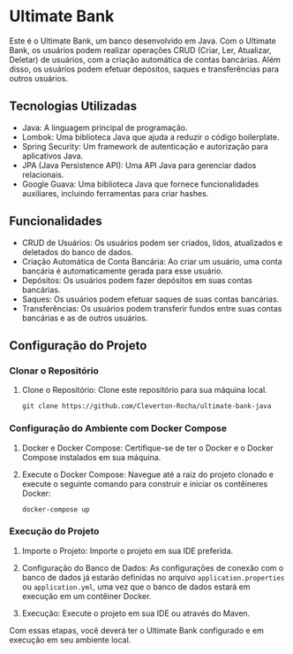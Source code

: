 Ultimate Bank
=============

Este é o Ultimate Bank, um banco desenvolvido em Java. Com o Ultimate Bank, os usuários podem realizar operações CRUD (Criar, Ler, Atualizar, Deletar) de usuários, com a criação automática de contas bancárias. Além disso, os usuários podem efetuar depósitos, saques e transferências para outros usuários.

Tecnologias Utilizadas
----------------------

-   Java: A linguagem principal de programação.
-   Lombok: Uma biblioteca Java que ajuda a reduzir o código boilerplate.
-   Spring Security: Um framework de autenticação e autorização para aplicativos Java.
-   JPA (Java Persistence API): Uma API Java para gerenciar dados relacionais.
-   Google Guava: Uma biblioteca Java que fornece funcionalidades auxiliares, incluindo ferramentas para criar hashes.

Funcionalidades
---------------

-   CRUD de Usuários: Os usuários podem ser criados, lidos, atualizados e deletados do banco de dados.
-   Criação Automática de Conta Bancária: Ao criar um usuário, uma conta bancária é automaticamente gerada para esse usuário.
-   Depósitos: Os usuários podem fazer depósitos em suas contas bancárias.
-   Saques: Os usuários podem efetuar saques de suas contas bancárias.
-   Transferências: Os usuários podem transferir fundos entre suas contas bancárias e as de outros usuários.

Configuração do Projeto
-----------------------

### Clonar o Repositório

1.  Clone o Repositório: Clone este repositório para sua máquina local.

    `git clone https://github.com/Cleverton-Rocha/ultimate-bank-java`

### Configuração do Ambiente com Docker Compose

1.  Docker e Docker Compose: Certifique-se de ter o Docker e o Docker Compose instalados em sua máquina.

2.  Execute o Docker Compose: Navegue até a raiz do projeto clonado e execute o seguinte comando para construir e iniciar os contêineres Docker:

    `docker-compose up`

### Execução do Projeto

1.  Importe o Projeto: Importe o projeto em sua IDE preferida.

2.  Configuração do Banco de Dados: As configurações de conexão com o banco de dados já estarão definidas no arquivo `application.properties` ou `application.yml`, uma vez que o banco de dados estará em execução em um contêiner Docker.

3.  Execução: Execute o projeto em sua IDE ou através do Maven.

Com essas etapas, você deverá ter o Ultimate Bank configurado e em execução em seu ambiente local.

